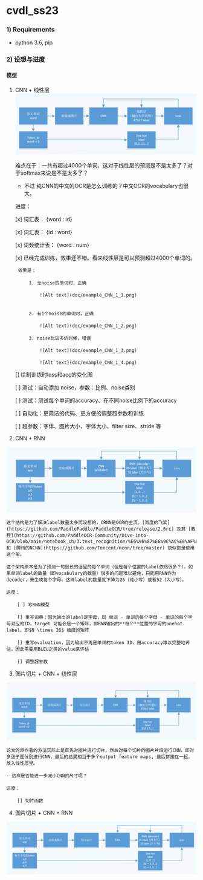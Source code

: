 # cvdl_ss23
### 1) Requirements
 * python 3.6, pip

### 2) 设想与进度

#### 模型

1. CNN + 线性层
![Alt text](doc/CNN_structure.png)

    难点在于：一共有超过4000个单词，这对于线性层的预测是不是太多了？对于softmax来说是不是太多了？

    - 不过 纯CNN的中文的OCR是怎么训练的？中文OCR的vocabulary也很大。

    进度：
    
    [x] 词汇表： \{word : id\}

    [x] 词汇表： \{id : word\}

    [x] 词频统计表： \{word : num\}

    [x] 已经完成训练，效果还不错。看来线性层是可以预测超过4000个单词的。

        效果是：

            1. 无noise的单词时，正确

                ![Alt text](doc/example_CNN_1_1.png)


            2. 有1个noise的单词时，正确

                ![Alt text](doc/example_CNN_1_2.png)

            3. noise比较多的时候，错误

                ![Alt text](doc/example_CNN_1_3.png)
                
                ![Alt text](doc/example_CNN_1_4.png)

    [] 绘制训练时loss和acc的变化图

    [ ] 测试：自动添加 noise，参数：比例、noise类别
 
    [ ] 测试：测试每个单词的accuracy、在不同noise比例下的accuracy
 
    [ ] 自动化：更简洁的代码、更方便的调整超参数和训练
 
    [ ] 超参数：字体、图片大小、字体大小、filter size、stride 等

1. CNN + RNN

![Alt text](doc/CRNN_structure.png)

    这个结构是为了解决label数量太多而设想的，CRNN是OCR的主流。[百度的飞桨](https://github.com/PaddlePaddle/PaddleOCR/tree/release/2.6rc) 及其 [教程](https://github.com/PaddleOCR-Community/Dive-into-OCR/blob/main/notebook_ch/3.text_recognition/%E6%96%87%E6%9C%AC%E8%AF%86%E5%88%AB%E7%90%86%E8%AE%BA%E9%83%A8%E5%88%86.ipynb)  和 [腾讯的NCNN](https://github.com/Tencent/ncnn/tree/master) 貌似都是使用这个架。

    这个架构原本是为了预测一句很长的话里的每个单词（但是每个位置的label依然很多？）。如果单词label的数量（即vocabulary的数量）很多的问题难以避免，只能用RNN作为decoder，来生成每个字母。这样label的数量就下降为26（纯小写）或者52（大小写）。

    进度：

        [ ] 写RNN模型

        [] 重写词典：因为输出的label是字母，即 单词 - 单词的每个字母 - 单词的每个字母对应的ID，target 可能会是一个矩阵，即RNN输出的**每个**位置的字母的onehot label。即$N \times 26$ 维度的矩阵

        [] 重写evaluation，因为输出不再是单词的token ID，用accuracy难以完整地评估，因此需要用BLEU之类的value来评估

        [] 调整超参数



3. 图片切片 + CNN + 线性层

![Alt text](doc/CNN_slice_structure.png)

    论文的原作者的方法实际上是首先对图片进行切片，然后对每个切片的图片片段进行CNN，即对多张子图分别进行CNN，最后的结果相当于多个output feature maps, 最后拼接在一起，放入线性层里。

    - 这样是否能进一步减小CNN的尺寸呢？

    进度：

        [] 切片函数


4. 图片切片 + CNN + RNN

![Alt text](doc/CRNN_slice_structure.png)

